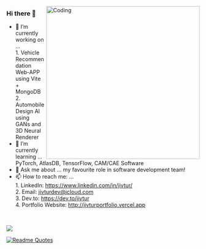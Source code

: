 <p><img align="right" alt="Coding" width="400" src="https://media.giphy.com/media/f7omQNmgiyjj5sffvZ/giphy.gif"> 
 
### Hi there 👋  
  
- 🔭 I’m currently working on ...  
                                   1. Vehicle Recommendation Web-APP using Vite + MongoDB <br />
                                   2. Automobile Design AI using GANs and 3D Neural Renderer
- 🌱 I’m currently learning ... PyTorch, AtlasDB, TensorFlow, CAM/CAE Software 
- 💬 Ask me about ... my favourite role in software development team!  
- 📫 How to reach me: ...   
                           1. LinkedIn: https://www.linkedin.com/in/jivtur/  <br />
                            2. Email: jivturdev@icloud.com <br />
                           3. Dev.to: https://dev.to/jivtur  <br />
                           4. Portfolio Website: http://jivturportfolio.vercel.app </p>
                           <br>
                           
<a href="https://github.com/Rutvij-P">
   <img src="https://github-profile-trophy.vercel.app/?username=Rutvij-P&column=7&theme=dark_lover" style="display: block; margin: auto;"/>
   
   ![Readme Quotes](https://quotes-github-readme.vercel.app/api?type=horizontal&theme=dark)
 </a>
 



 
